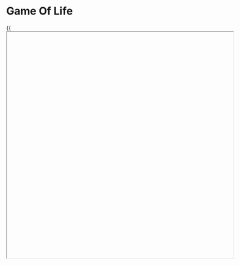 # Game Of Life

{{<iframe id="gameoflife" site="https://ycuervob.github.io/gameoflife/" width="600px" height="600px" >}}